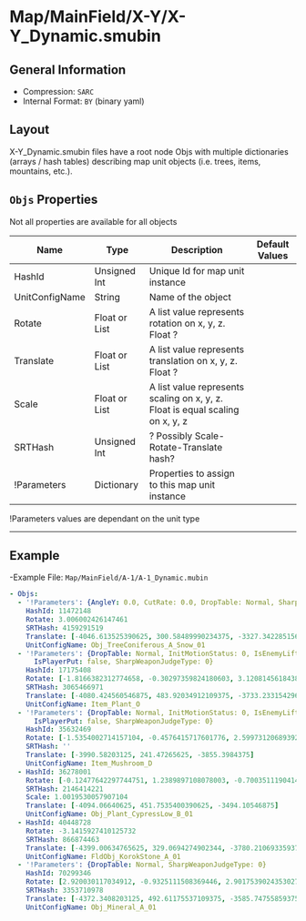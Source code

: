 # Map/MainField/X-Y/X-Y_Dynamic.smubin

## General Information

- Compression: `SARC`
- Internal Format: `BY` (binary yaml)

## Layout

X-Y_Dynamic.smubin files have a root node Objs with multiple dictionaries (arrays / hash tables) describing map unit objects (i.e. trees, items, mountains, etc.).

## `Objs` Properties

Not all properties are available for all objects

Name | Type | Description | Default Values
---|---|---|---
HashId | Unsigned Int | Unique Id for map unit instance | 
UnitConfigName | String | Name of the object | 
Rotate | Float or List | A list value represents rotation on x, y, z. Float ? | 
Translate | Float or List | A list value represents translation on x, y, z. Float ? |
Scale | Float or List | A list value represents scaling on x, y, z. Float is equal scaling on x, y, z |
SRTHash | Unsigned Int | ? Possibly Scale-Rotate-Translate hash? |
!Parameters | Dictionary | Properties to assign to this map unit instance |

!Parameters values are dependant on the unit type

---

## Example

-Example File: `Map/MainField/A-1/A-1_Dynamic.mubin`

```yaml
- Objs:
  - '!Parameters': {AngleY: 0.0, CutRate: 0.0, DropTable: Normal, SharpWeaponJudgeType: 0}
    HashId: 11472148
    Rotate: 3.006002426147461
    SRTHash: 4159291519
    Translate: [-4046.613525390625, 300.58489990234375, -3327.34228515625]
    UnitConfigName: Obj_TreeConiferous_A_Snow_01
  - '!Parameters': {DropTable: Normal, InitMotionStatus: 0, IsEnemyLiftable: true,
      IsPlayerPut: false, SharpWeaponJudgeType: 0}
    HashId: 17175408
    Rotate: [-1.8166382312774658, -0.30297359824180603, 3.120814561843872]
    SRTHash: 3065466971
    Translate: [-4080.424560546875, 483.92034912109375, -3733.233154296875]
    UnitConfigName: Item_Plant_O
  - '!Parameters': {DropTable: Normal, InitMotionStatus: 0, IsEnemyLiftable: true,
      IsPlayerPut: false, SharpWeaponJudgeType: 0}
    HashId: 35632469
    Rotate: [-1.5354002714157104, -0.4576415717601776, 2.599731206893921]
    SRTHash: ''
    Translate: [-3990.58203125, 241.47265625, -3855.3984375]
    UnitConfigName: Item_Mushroom_D
  - HashId: 36278001
    Rotate: [-0.12477642297744751, 1.2389897108078003, -0.7003511190414429]
    SRTHash: 2146414221
    Scale: 1.0019530057907104
    Translate: [-4094.06640625, 451.7535400390625, -3494.10546875]
    UnitConfigName: Obj_Plant_CypressLow_B_01
  - HashId: 40448728
    Rotate: -3.1415927410125732
    SRTHash: 866874463
    Translate: [-4399.00634765625, 329.0694274902344, -3780.210693359375]
    UnitConfigName: FldObj_KorokStone_A_01
  - '!Parameters': {DropTable: Normal, SharpWeaponJudgeType: 0}
    HashId: 70299346
    Rotate: [2.920030117034912, -0.9325111508369446, 2.9017539024353027]
    SRTHash: 3353710978
    Translate: [-4372.3408203125, 492.61175537109375, -3585.74755859375]
    UnitConfigName: Obj_Mineral_A_01
```
